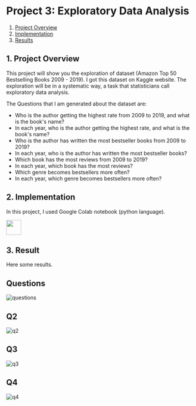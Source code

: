 # Project 3: Exploratory Data Analysis

1. [Project Overview](#ProjectOverview)
2. [Implementation](#model)
3. [Results](#results)


## 1. Project Overview <a name="ProjectOverview"></a>
This project will show you the exploration of dataset (Amazon Top 50 Bestselling Books 2009 - 2019). I got this dataset on Kaggle website. The exploration will be in a systematic way, a task that statisticians call exploratory data analysis.

The Questions that I am generated about the dataset are:
- Who is the author getting the highest rate from 2009 to 2019, and what is the book's name?
- In each year, who is the author getting the highest rate, and what is the book's name?
- Who is the author has written the most bestseller books from 2009 to 2019?
- In each year, who is the author has written the most bestseller books?
- Which book has the most reviews from 2009 to 2019?
- In each year, which book has the most reviews?
- Which genre becomes bestsellers more often?
- In each year, which genre becomes bestsellers more often?


## 2. Implementation <a name="model"></a> 
In this project, I used Google Colab notebook (python language).

[<img src="https://colab.research.google.com/assets/colab-badge.svg" height = '40px' >](https://colab.research.google.com/drive/1NmV1YoA23D8wCj7lzXablK9G-LwnvzJk?usp=sharing)


## 3. Result<a name="results"></a> 
Here some results.

**Questions**
---
![questions](https://user-images.githubusercontent.com/68463439/131341669-92f6e78c-1dfa-4da6-926f-62f24497e394.JPG)


**Q2**
---
![q2](https://user-images.githubusercontent.com/68463439/131342107-66fd6dca-a69a-4c97-83e7-eb6b19546cf5.JPG)


**Q3**
---
![q3](https://user-images.githubusercontent.com/68463439/131342178-51bc876a-57a5-459e-89c1-5ebebb2433ec.JPG)


**Q4**
---
![q4](https://user-images.githubusercontent.com/68463439/131342200-377fe39f-b2b1-41a0-9c82-3a92f3597bea.JPG)

